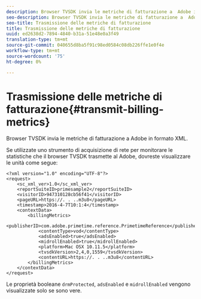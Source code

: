 ```yaml
---
description: Browser TVSDK invia le metriche di fatturazione a  Adobe in formato XML.
seo-description: Browser TVSDK invia le metriche di fatturazione a  Adobe in formato XML.
seo-title: Trasmissione delle metriche di fatturazione
title: Trasmissione delle metriche di fatturazione
uuid: ed2638d2-7894-4840-b31a-51e48e0a3f49
translation-type: tm+mt
source-git-commit: 040655d8ba5f91c98ed0584c08db226ffe1e0f4e
workflow-type: tm+mt
source-wordcount: '75'
ht-degree: 0%

---
```



# Trasmissione delle metriche di fatturazione{#transmit-billing-metrics}

Browser TVSDK invia le metriche di fatturazione a  Adobe in formato XML.

<!--<a id="example_13ABDB1CC0B549968A534765378DA3A0"></a>-->

Se utilizzate uno strumento di acquisizione di rete per monitorare le statistiche che il browser TVSDK trasmette al  Adobe, dovreste visualizzare le unità come segue:

```
<?xml version="1.0" encoding="UTF-8"?>
<request>
    <sc_xml_ver>1.0</sc_xml_ver>
    <reportSuiteID>primesample2</reportSuiteID>
    <visitorID>947310128cb56f41</visitorID>
    <pageURL>https://. . ..m3u8</pageURL>
    <timestamp>2016-4-7T10:1:4</timestamp>
    <contextData>
        <billingMetrics>
            <publisherID>com.adobe.primetime.reference.PrimetimeReference</publisherID>
            <contentType>vod</contentType>
            <adsEnabled>true</adsEnabled>
            <midrollEnabled>true</midrollEnabled>
            <platform>Mac OSX 10.11.5</platform>
            <tvsdkVersion>2,4,0,1559</tvsdkVersion>
            <contentURL>https://. . ..m3u8</contentURL>
        </billingMetrics>
    </contextData>
</request>
```

Le proprietà booleane `drmProtected`, `adsEnabled` e `midrollEnabled` vengono visualizzate solo se sono vere.